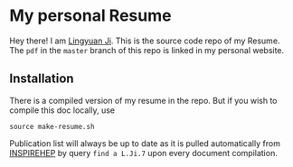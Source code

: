 # My personal Resume

Hey there! I am [Lingyuan Ji](lingyuanji.com). This is the source code repo of my Resume. The `pdf` in the `master` branch of this repo is linked in my personal website.

## Installation
There is a compiled version of my resume in the repo. But if you wish to compile this doc locally, use
```
source make-resume.sh
```
Publication list will always be up to date as it is pulled automatically from [INSPIREHEP](inspirehep.net) by query `find a L.Ji.7` upon every document compilation.
